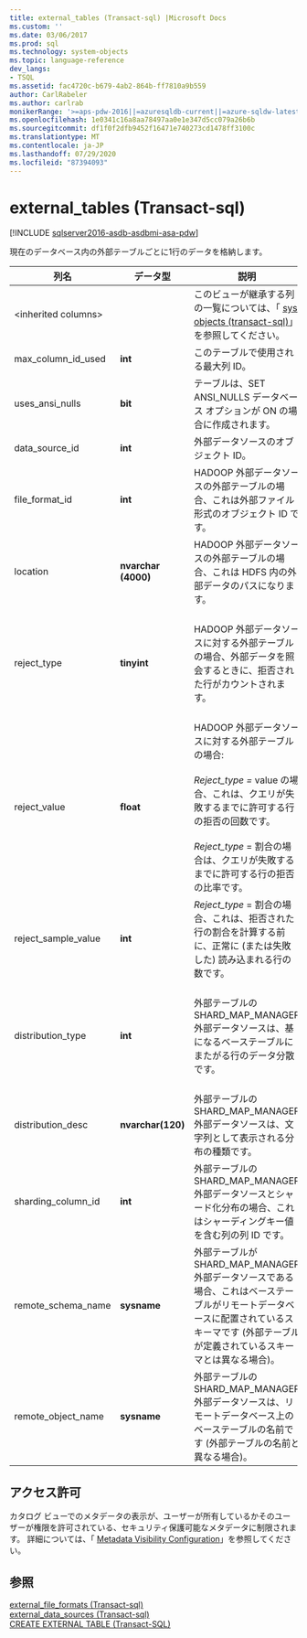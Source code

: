 ```yaml
---
title: external_tables (Transact-sql) |Microsoft Docs
ms.custom: ''
ms.date: 03/06/2017
ms.prod: sql
ms.technology: system-objects
ms.topic: language-reference
dev_langs:
- TSQL
ms.assetid: fac4720c-b679-4ab2-864b-ff7810a9b559
author: CarlRabeler
ms.author: carlrab
monikerRange: '>=aps-pdw-2016||=azuresqldb-current||=azure-sqldw-latest||>=sql-server-2016||=sqlallproducts-allversions||>=sql-server-linux-2017||=azuresqldb-mi-current'
ms.openlocfilehash: 1e0341c16a8aa78497aa0e1e347d5cc079a26b6b
ms.sourcegitcommit: df1f0f2dfb9452f16471e740273cd1478ff3100c
ms.translationtype: MT
ms.contentlocale: ja-JP
ms.lasthandoff: 07/29/2020
ms.locfileid: "87394093"
---
```

# <a name="sysexternal_tables-transact-sql"></a>external_tables (Transact-sql)
[!INCLUDE [sqlserver2016-asdb-asdbmi-asa-pdw](../../includes/applies-to-version/sqlserver2016-asdb-asdbmi-asa-pdw.md)]

  現在のデータベース内の外部テーブルごとに1行のデータを格納します。  
  
|列名|データ型|説明|Range|  
|-----------------|---------------|-----------------|-----------|  
|\<inherited columns>||このビューが継承する列の一覧については、「 [sys. objects &#40;transact-sql&#41;](../../relational-databases/system-catalog-views/sys-objects-transact-sql.md)」を参照してください。||  
|max_column_id_used|**int**|このテーブルで使用される最大列 ID。||  
|uses_ansi_nulls|**bit**|テーブルは、SET ANSI_NULLS データベース オプションが ON の場合に作成されます。||  
|data_source_id|**int**|外部データソースのオブジェクト ID。||  
|file_format_id|**int**|HADOOP 外部データソースの外部テーブルの場合、これは外部ファイル形式のオブジェクト ID です。||  
|location|**nvarchar (4000)**|HADOOP 外部データソースの外部テーブルの場合、これは HDFS 内の外部データのパスになります。||  
|reject_type|**tinyint**|HADOOP 外部データソースに対する外部テーブルの場合、外部データを照会するときに、拒否された行がカウントされます。|VALUE-拒否された行の数。<br /><br /> パーセント-拒否された行の割合。|  
|reject_value|**float**|HADOOP 外部データソースに対する外部テーブルの場合:<br /><br /> *Reject_type =* value の場合、これは、クエリが失敗するまでに許可する行の拒否の回数です。<br /><br /> *Reject_type* = 割合の場合は、クエリが失敗するまでに許可する行の拒否の比率です。||  
|reject_sample_value|**int**|*Reject_type* = 割合の場合、これは、拒否された行の割合を計算する前に、正常に (または失敗した) 読み込まれる行の数です。|Reject_type = VALUE の場合は NULL です。|  
|distribution_type|**int**|外部テーブルの SHARD_MAP_MANAGER 外部データソースは、基になるベーステーブルにまたがる行のデータ分散です。|0-シャード化<br /><br /> 1-レプリケート済み<br /><br /> 2-ラウンドロビン|  
|distribution_desc|**nvarchar(120)**|外部テーブルの SHARD_MAP_MANAGER 外部データソースは、文字列として表示される分布の種類です。||  
|sharding_column_id|**int**|外部テーブルの SHARD_MAP_MANAGER 外部データソースとシャード化分布の場合、これはシャーディングキー値を含む列の列 ID です。||  
|remote_schema_name|**sysname**|外部テーブルが SHARD_MAP_MANAGER 外部データソースである場合、これはベーステーブルがリモートデータベースに配置されているスキーマです (外部テーブルが定義されているスキーマとは異なる場合)。||  
|remote_object_name|**sysname**|外部テーブルの SHARD_MAP_MANAGER 外部データソースは、リモートデータベース上のベーステーブルの名前です (外部テーブルの名前と異なる場合)。||  
  
## <a name="permissions"></a>アクセス許可  
 カタログ ビューでのメタデータの表示が、ユーザーが所有しているかそのユーザーが権限を許可されている、セキュリティ保護可能なメタデータに制限されます。 詳細については、「 [Metadata Visibility Configuration](../../relational-databases/security/metadata-visibility-configuration.md)」を参照してください。  
  
## <a name="see-also"></a>参照  
 [external_file_formats &#40;Transact-sql&#41;](../../relational-databases/system-catalog-views/sys-external-file-formats-transact-sql.md)   
 [external_data_sources &#40;Transact-sql&#41;](../../relational-databases/system-catalog-views/sys-external-data-sources-transact-sql.md)   
 [CREATE EXTERNAL TABLE &#40;Transact-SQL&#41;](../../t-sql/statements/create-external-table-transact-sql.md)  
  
  
